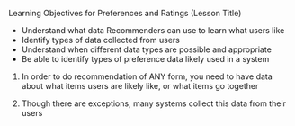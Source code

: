 <!-- Where does the data that drives Recommender Systems, come from? How is it collected? -->  

Learning Objectives for Preferences and Ratings (Lesson Title)
  - Understand what data Recommenders can use to learn what users like 
  - Identify types of data collected from users 
  - Understand when different data types are possible and appropriate 
  - Be able to identify types of preference data likely used in a system 


1. In order to do recommendation of ANY form, you need to have data about what items users are likely like, or what items go together 

2. Though there are exceptions, many systems collect this data from their users 